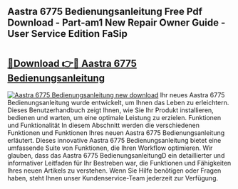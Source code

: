 ## Aastra 6775 Bedienungsanleitung Free Pdf Download - Part-am1 New Repair Owner Guide - User Service Edition FaSip

# <h2><a href="http://df5gpb1.blite.top/?on=Aastra+6775+Bedienungsanleitung">🔗Download 👉🔴 Aastra 6775 Bedienungsanleitung</a></h2>

[![Aastra 6775 Bedienungsanleitung new download](https://i.imgur.com/lujVjoI.png)](http://df5gpb1.blite.top/?on=Aastra+6775+Bedienungsanleitung)
Ihr neues Aastra 6775 Bedienungsanleitung wurde entwickelt, um Ihnen das Leben zu erleichtern. Dieses Benutzerhandbuch zeigt Ihnen, wie Sie Ihr Produkt installieren, bedienen und warten, um eine optimale Leistung zu erzielen. Funktionen und Funktionalität In diesem Abschnitt werden die verschiedenen Funktionen und Funktionen Ihres neuen Aastra 6775 Bedienungsanleitung erläutert. Dieses innovative Aastra 6775 Bedienungsanleitung bietet eine umfassende Suite von Funktionen, die Ihren Workflow optimieren. Wir glauben, dass das Aastra 6775 BedienungsanleitungD ein detaillierter und informativer Leitfaden für Ihr Bestreben war, die Funktionen und Fähigkeiten Ihres neuen Artikels zu verstehen. Wenn Sie Hilfe benötigen oder Fragen haben, steht Ihnen unser Kundenservice-Team jederzeit zur Verfügung.
